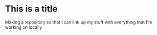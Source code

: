 # This is a title

Making a repository so that I can link up my stuff with everything that I'm working on locally
